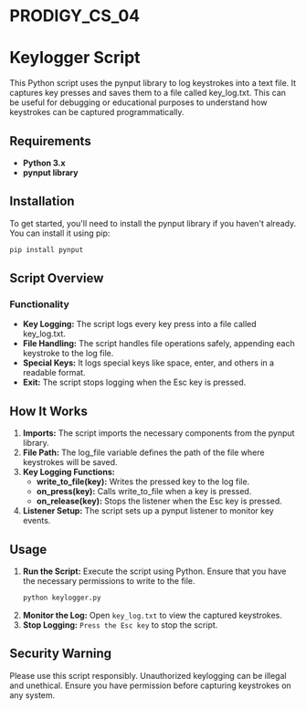 # PRODIGY_CS_04
# Keylogger Script
This Python script uses the pynput library to log keystrokes into a text file. It captures key presses and saves them to a file called key_log.txt. This can be useful for debugging or educational purposes to understand how keystrokes can be captured programmatically.
## Requirements
- **Python 3.x**
- **pynput library**
## Installation
To get started, you'll need to install the pynput library if you haven't already. You can install it using pip:
```bash
pip install pynput
```
## Script Overview 
### Functionality
- **Key Logging:** The script logs every key press into a file called key_log.txt.
- **File Handling:** The script handles file operations safely, appending each keystroke to the log file.
- **Special Keys:** It logs special keys like space, enter, and others in a readable format.
- **Exit:** The script stops logging when the Esc key is pressed.
## How It Works
1. **Imports:** The script imports the necessary components from the pynput library.
2. **File Path:** The log_file variable defines the path of the file where keystrokes will be saved.
3. **Key Logging Functions:**
   - **write_to_file(key):** Writes the pressed key to the log file.
   - **on_press(key):** Calls write_to_file when a key is pressed.
   - **on_release(key):** Stops the listener when the Esc key is pressed.
4. **Listener Setup:** The script sets up a pynput listener to monitor key events.
## Usage
1. **Run the Script:** Execute the script using Python. Ensure that you have the necessary permissions to write to the file.
    ```bash
   python keylogger.py
2. **Monitor the Log:** Open `key_log.txt` to view the captured keystrokes.
3. **Stop Logging:** `Press the Esc key` to stop the script.
   
## Security Warning
Please use this script responsibly. Unauthorized keylogging can be illegal and unethical. Ensure you have permission before capturing keystrokes on any system.
